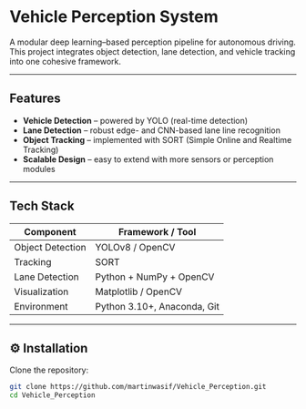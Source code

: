 #  Vehicle Perception System

A modular deep learning–based perception pipeline for autonomous driving.  
This project integrates object detection, lane detection, and vehicle tracking into one cohesive framework.

---

##  Features

- **Vehicle Detection** – powered by YOLO (real-time detection)
- **Lane Detection** – robust edge- and CNN-based lane line recognition
- **Object Tracking** – implemented with SORT (Simple Online and Realtime Tracking)
- **Scalable Design** – easy to extend with more sensors or perception modules

---

##  Tech Stack

| Component | Framework / Tool |
|------------|------------------|
| Object Detection | YOLOv8 / OpenCV |
| Tracking | SORT |
| Lane Detection | Python + NumPy + OpenCV |
| Visualization | Matplotlib / OpenCV |
| Environment | Python 3.10+, Anaconda, Git |

---

## ⚙️ Installation

Clone the repository:
```bash
git clone https://github.com/martinwasif/Vehicle_Perception.git
cd Vehicle_Perception

